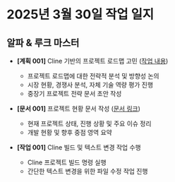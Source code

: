 # 2025년 3월 30일 작업 일지

## 알파 & 루크 마스터

- **[계획 001]** Cline 기반의 프로젝트 로드맵 고민 ([작업 내용](./luke-and-alpha/tasks/006-cline-project-roadmap-planning.md))
    - 프로젝트 로드맵에 대한 전략적 분석 및 방향성 논의
    - 시장 현황, 경쟁사 분석, 자체 기술 역량 평가 진행
    - 중장기 프로젝트 전략 문서 초안 작성
- **[문서 001]** 프로젝트 현황 문서 작성 ([문서 링크](./luke-and-alpha/reports/project-status-overview.md))
    - 현재 프로젝트 상태, 진행 상황 및 주요 이슈 정리
    - 개발 현황 및 향후 중점 영역 요약

- **[작업 001]** Cline 빌드 및 텍스트 변경 작업 수행
    - Cline 프로젝트 빌드 명령 실행
    - 간단한 텍스트 변경을 위한 파일 수정 작업 진행

